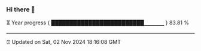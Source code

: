 ### Hi there 👋

⏳ Year progress { █████████████████████████▁▁▁▁▁ } 83.81 %

---

⏰ Updated on Sat, 02 Nov 2024 18:16:08 GMT

